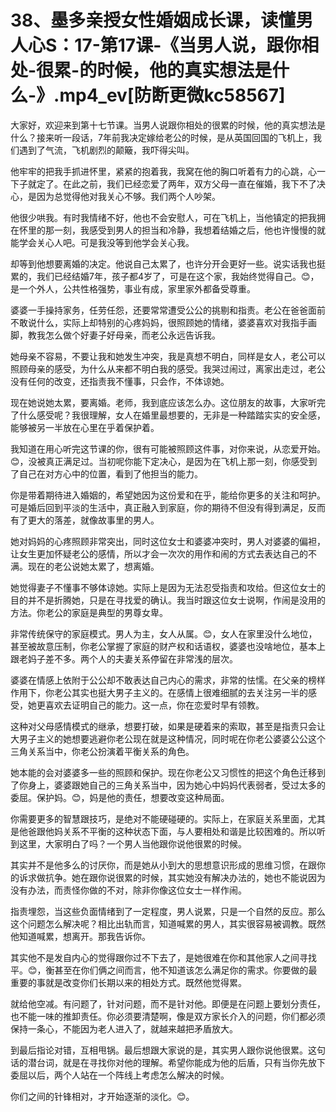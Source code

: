 # 38、墨多亲授女性婚姻成长课，读懂男人心S：17-第17课-《当男人说，跟你相处-很累-的时候，他的真实想法是什么-》.mp4_ev[防断更微kc58567]

大家好，欢迎来到第十七节课。当男人说跟你相处的很累的时候，他的真实想法是什么？接来听一段话，7年前我决定嫁给老公的时候，是从英国回国的飞机上，我们遇到了气流，飞机剧烈的颠簸，我吓得尖叫。

他牢牢的把我手抓进怀里，紧紧的抱着我，我窝在他的胸口听着有力的心跳，心一下子就定了。在此之前，我们已经恋爱了两年，双方父母一直在催婚，我下不了决心，是因为总觉得他对我关心不够。我们两个人吵架。

他很少哄我。有时我情绪不好，他也不会安慰人，可在飞机上，当他镇定的把我拥在怀里的那一刻，我感受到男人的担当和冷静，我想着结婚之后，他也许慢慢的就能学会关心人吧。可是我没等到他学会关心我。

却等到他想要离婚的决定。他说自己太累了，也许分开会更好一些。说实话我也挺累的，我们已经结婚7年，孩子都4岁了，可是在这个家，我始终觉得自己。😊，是一个外人，公共性格强势，事业有成，家里家外都备受尊重。

婆婆一手操持家务，任劳任怨，还要常常遭受公公的挑剔和指责。老公在爸爸面前不敢说什么，实际上却特别的心疼妈妈，很照顾她的情绪，婆婆喜欢对我指手画脚，教我怎么做个好妻子好母亲，而老公永远告诉我。

她母亲不容易，不要让我和她发生冲突，我是真想不明白，同样是女人，老公可以照顾母亲的感受，为什么从来都不明白我的感受。我哭过闹过，离家出走过，老公没有任何的改变，还指责我不懂事，只会作，不体谅她。

现在她说她太累，要离婚。老师，我到底应该怎么办。这位朋友的故事，大家听完了什么感受呢？我很理解，女人在婚里最想要的，无非是一种踏踏实实的安全感，能够被另一半放在心里在乎着保护着。

我知道在用心听完这节课的你，很有可能被照顾这件事，对你来说，从恋爱开始。😊，没被真正满足过。当初呢你能下定决心，是因为在飞机上那一刻，你感受到了自己在对方心中的位置，看到了他担当的能力。

你是带着期待进入婚姻的，希望她因为这份爱和在乎，能给你更多的关注和呵护。可是婚后回到平淡的生活中，真正融入到家庭，你的期待不但没有得到满足，反而有了更大的落差，就像故事里的男人。

她对妈妈的心疼照顾非常突出，同时这位女士和婆婆冲突时，男人对婆婆的偏袒，让女生更加怀疑老公的感情，所以才会一次次的用作和闹的方式去表达自己的不满。现在的老公说她太累了，想离婚。

她觉得妻子不懂事不够体谅她。实际上是因为无法忍受指责和攻给。但这位女士的目的并不是折腾她，只是在寻找爱的确认。我当时跟这位女士说啊，作闹是没用的方法。你老公的家庭是典型的男尊女卑。

非常传统保守的家庭模式。男人为主，女人从属。😊，女人在家里没什么地位，甚至被故意压制，你老公掌握了家庭的财产权和话语权，婆婆也没啥地位，基本上跟老妈子差不多。两个人的夫妻关系停留在非常浅的层次。

婆婆在情感上依附于公公却不敢表达自己内心的需求，非常的怯懦。在父亲的榜样作用下，你老公其实也挺大男子主义的。在感情上很难细腻的去关注另一半的感受，她更喜欢去证明自己的能力。这一点，你在恋爱时早有领教。

这种对父母感情模式的继承，想要打破，如果是硬着来的索取，甚至是指责只会让大男子主义的她想要逃避你老公现在就是这种情况，同时呢在你老公婆婆公公这个三角关系当中，你老公扮演着平衡关系的角色。

她本能的会对婆婆多一些的照顾和保护。现在你老公又习惯性的把这个角色迁移到了你身上，婆婆跟她自己的三角关系当中，因为她心中妈妈代表弱者，受过太多的委屈。保护妈。😊，妈是他的责任，想要改变这种局面。

你需要更多的智慧跟技巧，是绝对不能硬碰硬的。实际上，在家庭关系里面，尤其是他爸跟他妈关系不平衡的这种状态下面，与人要相处和谐是比较困难的。所以听到这里，大家明白了吗？一个男人当他跟你说他很累的时候。

其实并不是他多么的讨厌你，而是她从小到大的思想意识形成的思维习惯，在跟你的诉求做抗争。她在跟你说很累的时候，其实她没有解决办法的，她也不能说因为没有办法，而责怪你做的不对，除非你像这位女士一样作闹。

指责埋怨，当这些负面情绪到了一定程度，男人说累，只是一个自然的反应。那么这个问题怎么解决呢？相比出轨而言，知道喊累的男人，其实很容易被调教。既然他知道喊累，想离开。那我告诉你。

其实他不是发自内心的觉得跟你过不下去了，是她很难在你和其他家人之间寻找平。😊，衡甚至在你们俩之间而言，他不知道该怎么满足你的需求。你要做的最重要的事就是改变你们长期以来的相处方式。既然他觉得累。

就给他空减。有问题了，针对问题，而不是针对他。即便是在问题上要划分责任，也不能一味的推卸责任。你必须要清楚啊，像是双方家长介入的问题，你们都必须保持一条心，不能因为老人进入了，就越来越把矛盾放大。

到最后指论对错，互相甩锅。最后想跟大家说的是，其实男人跟你说他很累。这句话的潜台词，就是在寻找你对他的理解。希望你能成为他的后盾，只有当你先放下委屈以后，两个人站在一个阵线上考虑怎么解决的时候。

你们之间的针锋相对，才开始逐渐的淡化。😊。